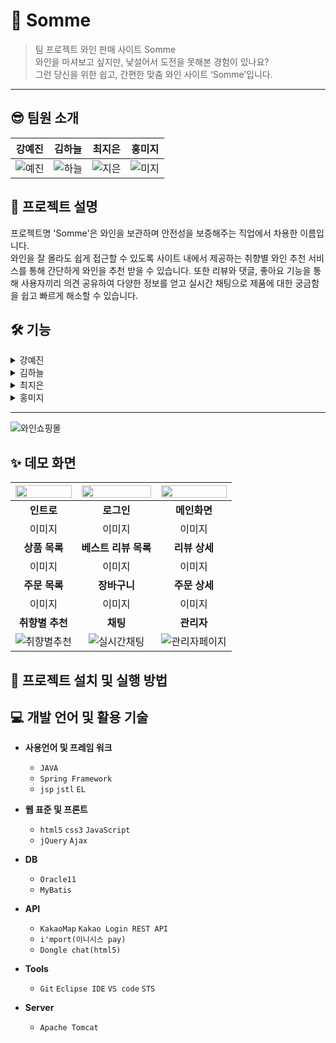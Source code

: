 # 🍷 Somme

> 팀 프로젝트 와인 판매 사이트 Somme<br>
와인을 마셔보고 싶지만, 낯설어서 도전을 못해본 경험이 있나요?<br>
그런 당신을 위한 쉽고, 간편한 맞춤 와인 사이트 ‘Somme’입니다.
<hr>

## 😎 팀원 소개

강예진 | 김하늘 | 최지은 | 홍미지
---|---|---|---|
![예진](https://user-images.githubusercontent.com/108658971/201602638-4fdc5ed9-6a13-41d0-9263-55b4c7396176.png)|![하늘](https://user-images.githubusercontent.com/118153241/201795460-999efd95-bcd9-481a-bcab-70e3a566c2c6.jpg)|![지은](https://user-images.githubusercontent.com/108658971/201602234-5c09e1b4-9a28-4050-9626-7909ef901885.png)|![미지](https://user-images.githubusercontent.com/108658971/201602230-6d2ec90b-5f72-4c2c-a4cc-a0bcc23a9cd1.png)

## 📌 프로젝트 설명
프로젝트명 'Somme'은 와인을 보관하며 안전성을 보증해주는 직업에서 차용한 이름입니다.<br>
와인을 잘 몰라도 쉽게 접근할 수 있도록 사이트 내에서 제공하는 취향별 와인 추천 서비스를 통해 간단하게 와인을 추천 받을 수 있습니다.
또한 리뷰와 댓글, 좋아요 기능을 통해 사용자끼리 의견 공유하여 다양한 정보를 얻고 실시간 채팅으로 제품에 대한 궁금함을 쉽고 빠르게 해소할 수 있습니다.

## 🛠 기능
<details>
    <summary>강예진</summary>

쓰세요
</details>
<details>
    <summary>김하늘</summary>

쓰세요
</details>
<details>
    <summary>최지은</summary>

쓰세요
</details>
<details>
    <summary>홍미지</summary>

쓰세요
</details>

<hr>

![와인쇼핑몰](https://user-images.githubusercontent.com/108658971/201612754-15dda315-80c7-4b57-aac2-1f66c7f36e54.png)

<!--
사진: 프로세스 정의서 

<프로젝트 설명서 첨부> -->

## ✨ 데모 화면

<img src = "https://user-images.githubusercontent.com/118153241/201815134-109365e0-a534-489a-b693-9a62599a7662.JPG" width="100%" height="40%"> | <img src = "https://user-images.githubusercontent.com/118153241/201815134-109365e0-a534-489a-b693-9a62599a7662.JPG" width="100%" height="40%"> | <img src = "https://user-images.githubusercontent.com/118153241/201815134-109365e0-a534-489a-b693-9a62599a7662.JPG" width="100%" height="40%">
:---:|:---:|:---:|
**인트로** | **로그인** | **메인화면**
이미지 | 이미지 | 이미지
**상품 목록** | **베스트 리뷰 목록** | **리뷰 상세**
이미지 | 이미지 | 이미지
**주문 목록** | **장바구니** | **주문 상세**
이미지 | 이미지 | 이미지
**취향별 추천** | **채팅** | **관리자**
![취향별추천](https://user-images.githubusercontent.com/108658971/201817809-baa6a897-84c9-4c4f-9a23-97bf77085c4d.png) | ![실시간채팅](https://user-images.githubusercontent.com/108658971/201817304-98fa01d8-d011-4bec-b2a2-a5206a7a7ce2.png) | ![관리자페이지](https://user-images.githubusercontent.com/108658971/201817309-d53864c0-1638-46d3-bb87-2f8f77c23f66.png)

## 🔎 프로젝트 설치 및 실행 방법
<!-- (배포메뉴얼)
(ppt 링크 첨부)
 -->

## 💻 개발 언어 및 활용 기술

* <b>사용언어 및 프레임 워크</b>
  *  ` JAVA `
  * ` Spring Framework `
  * ` jsp ` ` jstl ` ` EL `

* <b>웹 표준 및 프론트</b>
  *  ` html5 ` ` css3 ` ` JavaScript `
  *  ` jQuery ` ` Ajax `
 
* <b>DB</b>
  *  ` Oracle11 ` 
  *  ` MyBatis ` 

* <b>API</b>
  *  ` KakaoMap ` ` Kakao Login REST API ` 
  *  ` i'mport(이니시스 pay) `
  *  ` Dongle chat(html5) `

* <b>Tools</b>
  *  ` Git ` ` Eclipse IDE ` ` VS code ` ` STS `

* <b>Server</b>
  *  ` Apache Tomcat ` 
